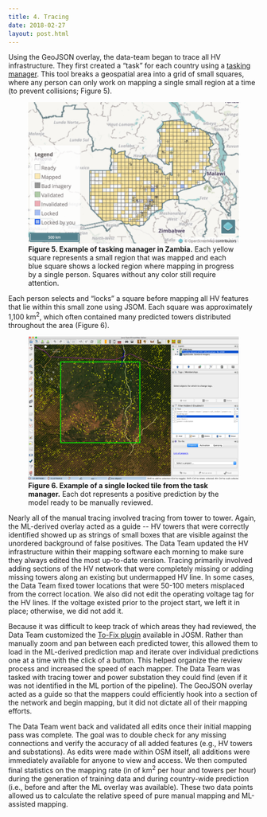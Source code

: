 ```yaml
---
title: 4. Tracing
date: 2018-02-27
layout: post.html
---
```


Using the GeoJSON overlay, the data-team began to trace all HV infrastructure. They first created a “task” for each country using a [tasking manager](https://github.com/hotosm/tasking-manager). This tool breaks a geospatial area into a grid of small squares, where any person can only work on mapping a single small region at a time (to prevent collisions; Figure 5).

<figure class="align-center">
  <img src="/assets/graphics/content/tasking_manager_example.png" alt="Tasking manager" />
  <figcaption><b>Figure 5. Example of tasking manager in Zambia.</b> Each yellow square represents a small region that was mapped and each blue square shows a locked region where mapping in progress by a single person. Squares without any color still require attention.</figcaption>
</figure>

Each person selects and “locks” a square before mapping all HV features that lie within this small zone using JSOM. Each square was approximately 1,100 km<sup>2</sup>, which often contained many predicted towers distributed throughout the area (Figure 6). 

<figure class="align-center">
  <img src="/assets/graphics/content/task_manager_tile.png" alt="Tasking manager tile" />
  <figcaption><b>Figure 6. Example of a single locked tile from the task manager.</b> Each dot represents a positive prediction by the model ready to be manually reviewed.</figcaption>
</figure>


Nearly all of the manual tracing involved tracing from tower to tower. Again, the ML-derived overlay acted as a guide -- HV towers that were correctly identified showed up as strings of small boxes that are visible against the unordered background of false positives. The Data Team updated the HV infrastructure within their mapping software each morning to make sure they always edited the most up-to-date version. Tracing primarily involved adding sections of the HV network that were completely missing or adding missing towers along an existing but undermapped HV line. In some cases, the Data Team fixed tower locations that were 50-100 meters misplaced from the correct location. We also did not edit the operating voltage tag for the HV lines. If the voltage existed prior to the project start, we left it in place; otherwise, we did not add it.

Because it was difficult to keep track of which areas they had reviewed, the Data Team customized the [To-Fix plugin](https://wiki.openstreetmap.org/wiki/JOSM/Plugins/To-fix) available in JOSM. Rather than manually zoom and pan between each predicted tower, this allowed them to load in the ML-derived prediction map and iterate over individual predictions one at a time with the click of a button. This helped organize the review process and increased the speed of each mapper. The Data Team was tasked with tracing tower and power substation they could find (even if it was not identified in the ML portion of the pipeline). The GeoJSON overlay acted as a guide so that the mappers could efficiently hook into a section of the network and begin mapping, but it did not dictate all of their mapping efforts.

The Data Team went back and validated all edits once their initial mapping pass was complete. The goal was to double check for any missing connections and verify the accuracy of all added features (e.g., HV towers and substations). As edits were made within OSM itself, all additions were immediately available for anyone to view and access. We then computed final statistics on the mapping rate (in of km<sup>2</sup> per hour and towers per hour) during the generation of training data and during country-wide prediction (i.e., before and after the ML overlay was available). These two data points allowed us to calculate the relative speed of pure manual mapping and ML-assisted mapping.
